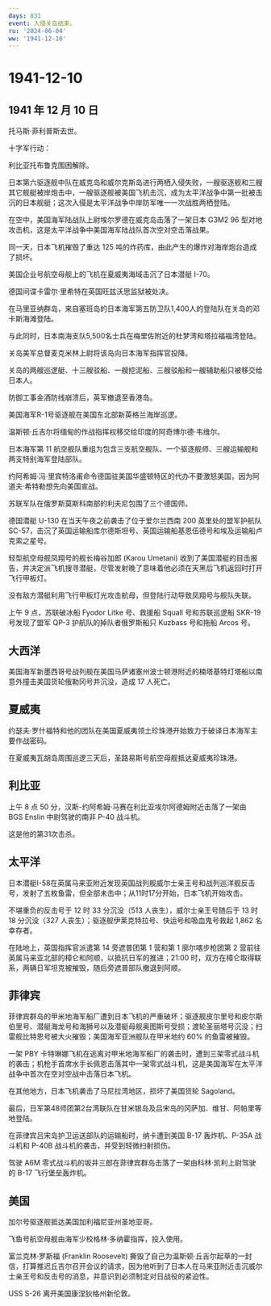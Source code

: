 ```yaml
---
days: 831
event: 入侵关岛结束。
ru: '2024-06-04'
ww: '1941-12-10'
---
```


# 1941-12-10

## 1941 年 12 月 10 日

托马斯·菲利普斯去世。

十字军行动：

利比亚托布鲁克围困解除。

日本第六驱逐舰中队在威克岛和威尔克斯岛进行两栖入侵失败，一艘驱逐舰和三艘其它舰艇被岸炮击中，一艘驱逐舰被美国飞机击沉，成为太平洋战争中第一批被击沉的日本舰艇；这次入侵是太平洋战争中岸防军唯一一次战胜两栖登陆。

在空中，美国海军陆战队上尉埃尔罗德在威克岛击落了一架日本 G3M2 96
型对地攻击机，这是太平洋战争中美国海军陆战队首次空对空击落战果。

同一天，日本飞机摧毁了重达 125
吨的炸药库，由此产生的爆炸对海岸炮台造成了损坏。

美国企业号航空母舰上的飞机在夏威夷海域击沉了日本潜艇 I-70。

德国间谍卡雷尔·里希特在英国旺兹沃思监狱被处决。

在马里亚纳群岛，来自塞班岛的日本海军第五防卫队1,400人的登陆队在关岛的邓卡斯海滩登陆。

与此同时，日本南海支队5,500名士兵在梅里佐附近的杜梦湾和塔拉福福湾登陆。

关岛美军总督麦克米林上尉将该岛向日本海军指挥官投降。

关岛的两艘巡逻艇、十三艘驳船、一艘挖泥船、三艘驳船和一艘辅助船只被移交给日本人。

防御工事金酒防线崩溃后，英军撤退至香港岛。

美国海军R-1号驱逐舰在美国东北部新英格兰海岸巡逻。

温斯顿·丘吉尔将缅甸的作战指挥权移交给印度的阿奇博尔德·韦维尔。

日本海军第 11
航空舰队重组为包含三支航空舰队、一个驱逐舰师、三艘运输舰和两支特别海军登陆部队。

约阿希姆·冯·里宾特洛甫命令德国驻美国华盛顿特区的代办不要激怒美国，因为阿道夫·希特勒想先向美国宣战。

苏联军队在俄罗斯莫斯科南部的利夫尼包围了三个德国师。

德国潜艇 U-130 在当天午夜之前袭击了位于爱尔兰西南 200 英里处的盟军护航队
SC-57，击沉了英国运输船库尔德斯坦号、英国运输船基恩伍德号和埃及运输船卢克索之星号。

轻型航空母舰凤翔号的舰长梅谷加郎 (Karou Umetani)
收到了美国潜艇的目击报告，并决定派飞机搜寻潜艇，尽管发射晚了意味着他必须在天黑后飞机返回时打开飞行甲板灯。

没有敌方潜艇利用飞行甲板灯光攻击航母，但登陆行动导致凤翔号与舰队失联。

上午 9 点，苏联破冰船 Fyodor Litke 号、救援船 Squall 号和苏联巡逻船
SKR-19 号发现了盟军 QP-3 护航队的掉队者俄罗斯船只 Kuzbass 号和拖船 Arcos
号。

## 大西洋

美国海军新墨西哥号战列舰在美国马萨诸塞州波士顿港附近的楠塔基特灯塔船以南意外撞击美国货轮俄勒冈号并沉没，造成
17 人死亡。

## 夏威夷

约瑟夫·罗什福特和他的团队在美国夏威夷领土珍珠港开始致力于破译日本海军主要作战密码。

在夏威夷瓦胡岛周围巡逻三天后，圣路易斯号航空母舰抵达夏威夷珍珠港。

## 利比亚

上午 8 点 50 分，汉斯-约阿希姆·马赛在利比亚埃尔阿德姆附近击落了一架由
BGS Enslin 中尉驾驶的南非 P-40 战斗机。

这是他的第31次击杀。

## 太平洋

日本潜艇I-58在英属马来亚附近发现英国战列舰威尔士亲王号和战列巡洋舰反击号，发射了五枚鱼雷，但全部未击中；从11时17分开始，日本飞机开始攻击。

不堪重负的反击号于 12 时 33 分沉没（513 人丧生），威尔士亲王号随后于 13
时 18 分沉没（327 人丧生）；驱逐舰伊莱克特拉号、快运号和吸血鬼号救起
1,862 名幸存者。

在陆地上，英国指挥官派遣第 14 旁遮普团第 1 营和第 1 廓尔喀步枪团第 2
营前往英属马来亚北部的樟仑和阿顺，以抵抗日军的推进；21:00
时，双方在樟仑取得联系，两辆日军坦克被摧毁，随后旁遮普部队撤退到阿顺。

## 菲律宾

菲律宾群岛的甲米地海军船厂遭到日本飞机的严重破坏；驱逐舰皮尔里号和皮尔斯伯里号、潜艇海龙号和海狮号以及潜艇母舰奥图斯号受损；渡轮圣丽塔号沉没；扫雷舰比特恩号被大火摧毁；美国海军亚洲舰队在甲米地约
60% 的鱼雷被摧毁。

一架 PBY
卡特琳娜飞机在逃离对甲米地海军船厂的袭击时，遭到三架零式战斗机的袭击；机枪手首席水手长佩恩击落其中一架零式战斗机，这是美国海军在太平洋战争中首次在空对空战中击落日本飞机。

在其他地方，日本飞机袭击了马尼拉湾地区，损坏了美国货轮 Sagoland。

最后，日军第48师团第2台湾联队在甘米银岛及吕宋岛的冈萨加、维甘、阿帕里等地登陆。

在菲律宾吕宋岛护卫运送部队的运输船时，纳卡遭到美国 B-17 轰炸机、P-35A
战斗机和 P-40B 战斗机的袭击，并受到轻微扫射损伤。

驾驶 A6M 零式战斗机的坂井三郎在菲律宾群岛击落了一架由科林·凯利上尉驾驶的
B-17 飞行堡垒轰炸机。

## 美国

加尔号驱逐舰抵达美国加利福尼亚州圣地亚哥。

飞鱼号航空母舰由海军少校格林·多纳霍指挥，投入使用。

富兰克林·罗斯福 (Franklin Roosevelt)
撕毁了自己为温斯顿·丘吉尔起草的一封信，打算推迟丘吉尔召开会议的请求，因为他听到了日本人在马来亚附近击沉威尔士亲王号和反击号的消息，并意识到必须制定对日战役的紧迫性。

USS S-26 离开美国康涅狄格州新伦敦。